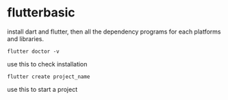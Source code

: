 # flutterbasic
install dart and flutter, then all the dependency programs for each platforms and libraries. 

    flutter doctor -v 

use this to check installation

    flutter create project_name 

use this to start a project
